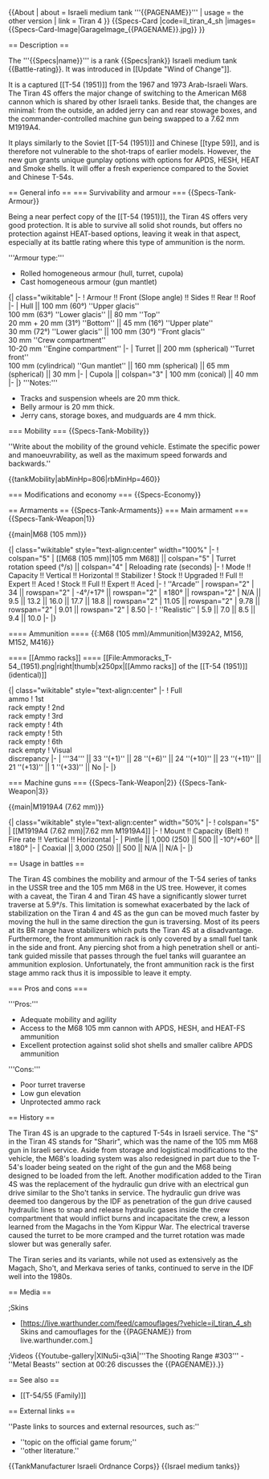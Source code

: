 {{About
| about = Israeli medium tank '''{{PAGENAME}}'''
| usage = the other version
| link = Tiran 4
}}
{{Specs-Card
|code=il_tiran_4_sh
|images={{Specs-Card-Image|GarageImage_{{PAGENAME}}.jpg}}
}}

== Description ==
<!-- ''In the description, the first part should be about the history of the creation and combat usage of the vehicle, as well as its key features. In the second part, tell the reader about the ground vehicle in the game. Insert a screenshot of the vehicle, so that if the novice player does not remember the vehicle by name, he will immediately understand what kind of vehicle the article is talking about.'' -->
The '''{{Specs|name}}''' is a rank {{Specs|rank}} Israeli medium tank {{Battle-rating}}. It was introduced in [[Update "Wind of Change"]].

It is a captured [[T-54 (1951)]] from the 1967 and 1973 Arab-Israeli Wars. The Tiran 4S offers the major change of switching to the American M68 cannon which is shared by other Israeli tanks. Beside that, the changes are minimal: from the outside, an added jerry can and rear stowage boxes, and the commander-controlled machine gun being swapped to a 7.62 mm M1919A4.

It plays similarly to the Soviet [[T-54 (1951)]] and Chinese [[type 59]], and is therefore not vulnerable to the shot-traps of earlier models. However, the new gun grants unique gunplay options with options for APDS, HESH, HEAT and Smoke shells. It will offer a fresh experience compared to the Soviet and Chinese T-54s.

== General info ==
=== Survivability and armour ===
{{Specs-Tank-Armour}}
<!-- ''Describe armour protection. Note the most well protected and key weak areas. Appreciate the layout of modules as well as the number and location of crew members. Is the level of armour protection sufficient, is the placement of modules helpful for survival in combat? If necessary use a visual template to indicate the most secure and weak zones of the armour.'' -->
Being a near perfect copy of the [[T-54 (1951)]], the Tiran 4S offers very good protection. It is able to survive all solid shot rounds, but offers no protection against HEAT-based options, leaving it weak in that aspect, especially at its battle rating where this type of ammunition is the norm.

'''Armour type:'''

* Rolled homogeneous armour (hull, turret, cupola)
* Cast homogeneous armour (gun mantlet)

{| class="wikitable"
|-
! Armour !! Front (Slope angle) !! Sides !! Rear !! Roof
|-
| Hull || 100 mm (60°) ''Upper glacis'' <br> 100 mm (63°) ''Lower glacis'' || 80 mm ''Top'' <br> 20 mm + 20 mm (31°) ''Bottom'' || 45 mm (16°) ''Upper plate'' <br> 30 mm (72°) ''Lower glacis'' || 100 mm (30°) ''Front glacis'' <br> 30 mm ''Crew compartment'' <br> 10-20 mm ''Engine compartment''
|-
| Turret || 200 mm (spherical) ''Turret front'' <br> 100  mm (cylindrical) ''Gun mantlet'' || 160 mm (spherical) || 65 mm (spherical) || 30 mm
|-
| Cupola || colspan="3" | 100 mm (conical) || 40 mm
|-
|}
'''Notes:'''

* Tracks and suspension wheels are 20 mm thick.
* Belly armour is 20 mm thick.
* Jerry cans, storage boxes, and mudguards are 4 mm thick.

=== Mobility ===
{{Specs-Tank-Mobility}}
<!-- ''Write about the mobility of the ground vehicle. Estimate the specific power and manoeuvrability, as well as the maximum speed forwards and backwards.'' -->
''Write about the mobility of the ground vehicle. Estimate the specific power and manoeuvrability, as well as the maximum speed forwards and backwards.''

{{tankMobility|abMinHp=806|rbMinHp=460}}

=== Modifications and economy ===
{{Specs-Economy}}

== Armaments ==
{{Specs-Tank-Armaments}}
=== Main armament ===
{{Specs-Tank-Weapon|1}}
<!-- ''Give the reader information about the characteristics of the main gun. Assess its effectiveness in a battle based on the reloading speed, ballistics and the power of shells. Do not forget about the flexibility of the fire, that is how quickly the cannon can be aimed at the target, open fire on it and aim at another enemy. Add a link to the main article on the gun: <code><nowiki>{{main|Name of the weapon}}</nowiki></code>. Describe in general terms the ammunition available for the main gun. Give advice on how to use them and how to fill the ammunition storage.'' -->
{{main|M68 (105 mm)}}

{| class="wikitable" style="text-align:center" width="100%"
|-
! colspan="5" | [[M68 (105 mm)|105 mm M68]] || colspan="5" | Turret rotation speed (°/s) || colspan="4" | Reloading rate (seconds)
|-
! Mode !! Capacity !! Vertical !! Horizontal !! Stabilizer
! Stock !! Upgraded !! Full !! Expert !! Aced
! Stock !! Full !! Expert !! Aced
|-
! ''Arcade''
| rowspan="2" | 34 || rowspan="2" | -4°/+17° || rowspan="2" | ±180° || rowspan="2" | N/A || 9.5 || 13.2 || 16.0 || 17.7 || 18.8 || rowspan="2" | 11.05 || rowspan="2" | 9.78 || rowspan="2" | 9.01 || rowspan="2" | 8.50
|-
! ''Realistic''
| 5.9 || 7.0 || 8.5 || 9.4 || 10.0
|-
|}

==== Ammunition ====
{{:M68 (105 mm)/Ammunition|M392A2, M156, M152, M416}}

==== [[Ammo racks]] ====
[[File:Ammoracks_T-54_(1951).png|right|thumb|x250px|[[Ammo racks]] of the [[T-54 (1951)]] (identical)]]
<!-- '''Last updated: 2.21.1.101''' -->
{| class="wikitable" style="text-align:center"
|-
! Full<br>ammo
! 1st<br>rack empty
! 2nd<br>rack empty
! 3rd<br>rack empty
! 4th<br>rack empty
! 5th<br>rack empty
! 6th<br>rack empty
! Visual<br>discrepancy
|-
| '''34'''  || 33&nbsp;''(+1)'' || 28&nbsp;''(+6)'' || 24&nbsp;''(+10)'' || 23&nbsp;''(+11)'' || 21&nbsp;''(+13)'' || 1&nbsp;''(+33)'' || No
|-
|}

=== Machine guns ===
{{Specs-Tank-Weapon|2}}
{{Specs-Tank-Weapon|3}}
<!-- ''Offensive and anti-aircraft machine guns not only allow you to fight some aircraft but also are effective against lightly armoured vehicles. Evaluate machine guns and give recommendations on its use.'' -->
{{main|M1919A4 (7.62 mm)}}

{| class="wikitable" style="text-align:center" width="50%"
|-
! colspan="5" | [[M1919A4 (7.62 mm)|7.62 mm M1919A4]]
|-
! Mount !! Capacity (Belt) !! Fire rate !! Vertical !! Horizontal
|-
| Pintle || 1,000 (250) || 500 || -10°/+60° || ±180°
|-
| Coaxial || 3,000 (250) || 500 || N/A || N/A
|-
|}

== Usage in battles ==
<!-- ''Describe the tactics of playing in the vehicle, the features of using vehicles in the team and advice on tactics. Refrain from creating a "guide" - do not impose a single point of view but instead give the reader food for thought. Describe the most dangerous enemies and give recommendations on fighting them. If necessary, note the specifics of the game in different modes (AB, RB, SB).'' -->
The Tiran 4S combines the mobility and armour of the T-54 series of tanks in the USSR tree and the 105 mm M68 in the US tree. However, it comes with a caveat, the Tiran 4 and Tiran 4S have a significantly slower turret traverse at 5.9°/s. This limitation is somewhat exacerbated by the lack of stabilization on the Tiran 4 and 4S as the gun can be moved much faster by moving the hull in the same direction the gun is traversing. Most of its peers at its BR range have stabilizers which puts the Tiran 4S at a disadvantage. Furthermore, the front ammunition rack is only covered by a small fuel tank in the side and front. Any piercing shot from a high penetration shell or anti-tank guided missile that passes through the fuel tanks will guarantee an ammunition explosion. Unfortunately, the front ammunition rack is the first stage ammo rack thus it is impossible to leave it empty.

=== Pros and cons ===
<!-- ''Summarise and briefly evaluate the vehicle in terms of its characteristics and combat effectiveness. Mark its pros and cons in a bulleted list. Try not to use more than 6 points for each of the characteristics. Avoid using categorical definitions such as "bad", "good" and the like - use substitutions with softer forms such as "inadequate" and "effective".'' -->

'''Pros:'''

* Adequate mobility and agility
* Access to the M68 105 mm cannon with APDS, HESH, and HEAT-FS ammunition
* Excellent protection against solid shot shells and smaller calibre APDS ammunition

'''Cons:'''

* Poor turret traverse
* Low gun elevation
* Unprotected ammo rack

== History ==
<!-- ''Describe the history of the creation and combat usage of the vehicle in more detail than in the introduction. If the historical reference turns out to be too long, take it to a separate article, taking a link to the article about the vehicle and adding a block "/History" (example: <nowiki>https://wiki.warthunder.com/(Vehicle-name)/History</nowiki>) and add a link to it here using the <code>main</code> template. Be sure to reference text and sources by using <code><nowiki><ref></ref></nowiki></code>, as well as adding them at the end of the article with <code><nowiki><references /></nowiki></code>. This section may also include the vehicle's dev blog entry (if applicable) and the in-game encyclopedia description (under <code><nowiki>=== In-game description ===</nowiki></code>, also if applicable).'' -->
The Tiran 4S is an upgrade to the captured T-54s in Israeli service. The "S" in the Tiran 4S stands for "Sharir", which was the name of the 105 mm M68 gun in Israeli service. Aside from storage and logistical modifications to the vehicle, the M68's loading system was also redesigned in part due to the T-54's loader being seated on the right of the gun and the M68 being designed to be loaded from the left. Another modification added to the Tiran 4S was the replacement of the hydraulic gun drive with an electrical gun drive similar to the Sho't tanks in service. The hydraulic gun drive was deemed too dangerous by the IDF as penetration of the gun drive caused hydraulic lines to snap and release hydraulic gases inside the crew compartment that would inflict burns and incapacitate the crew, a lesson learned from the Magachs in the Yom Kippur War. The electrical traverse caused the turret to be more cramped and the turret rotation was made slower but was generally safer.

The Tiran series and its variants, while not used as extensively as the Magach, Sho't, and Merkava series of tanks, continued to serve in the IDF well into the 1980s.

== Media ==
<!-- ''Excellent additions to the article would be video guides, screenshots from the game, and photos.'' -->

;Skins

* [https://live.warthunder.com/feed/camouflages/?vehicle=il_tiran_4_sh Skins and camouflages for the {{PAGENAME}} from live.warthunder.com.]

;Videos
{{Youtube-gallery|XINu5i-q3iA|'''The Shooting Range #303''' - ''Metal Beasts'' section at 00:26 discusses the {{PAGENAME}}.}}

== See also ==
<!-- ''Links to the articles on the War Thunder Wiki that you think will be useful for the reader, for example:''
* ''reference to the series of the vehicles;''
* ''links to approximate analogues of other nations and research trees.'' -->

* [[T-54/55 (Family)]]

== External links ==
<!-- ''Paste links to sources and external resources, such as:''
* ''topic on the official game forum;''
* ''other literature.'' -->
''Paste links to sources and external resources, such as:''

* ''topic on the official game forum;''
* ''other literature.''

{{TankManufacturer Israeli Ordnance Corps}}
{{Israel medium tanks}}